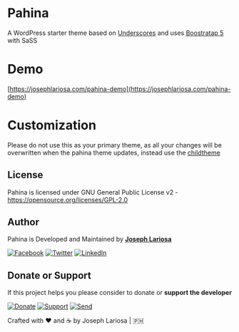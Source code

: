 # Pahina
A WordPress starter theme based on [Underscores](https://underscores.me/) and uses [Boostratap 5](https://v5.getbootstrap.com) with SaSS

# Demo
[https://josephlariosa.com/pahina-demo](https://josephlariosa.com/pahina-demo)

# Customization
Please do not use this as your primary theme, as all your changes will be overwritten when the pahina theme updates, instead use the [childtheme](https://github.com/jahzlariosa/pahina-childtheme-master)

## License

Pahina is licensed under GNU General Public License v2 - <https://opensource.org/licenses/GPL-2.0>

## Author

Pahina is Developed and Maintained by **[Joseph Lariosa](https://github.com/jahzlariosa)**

[![Facebook](https://img.shields.io/badge/facebook-%231877F2.svg?&style=for-the-badge&logo=facebook&logoColor=white)](https://facebook.com/webdesignsbyjahz)
[![Twitter](https://img.shields.io/badge/twitter-%231DA1F2.svg?&style=for-the-badge&logo=twitter&logoColor=white)](https://twitter.com/jahzlariosa)
[![LinkedIn](https://img.shields.io/badge/linkedin-%230077B5.svg?&style=for-the-badge&logo=linkedin&logoColor=white)](https://linkedin.com/in/jahz)

## Donate or Support
If this project helps you please consider to donate or **support the developer**

[![Donate](https://img.shields.io/badge/Donate-PayPal-blue.svg?style=for-the-badge)](https://paypal.me/josephlariosa) [![Support](https://img.shields.io/badge/Support-Buy%20Me%20A%20Coffee-green.svg?style=for-the-badge)](https://buymeacoff.ee/josephlariosa) [![Send](https://img.shields.io/badge/send-btc-yellow.svg?style=for-the-badge)](https://jahz.bitcoinwallet.com/)

Crafted with :heart: and :coffee: by Joseph Lariosa | :philippines:
